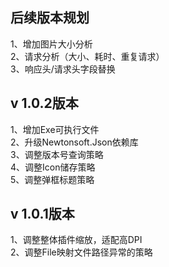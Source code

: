 ## 后续版本规划
1、增加图片大小分析  
2、请求分析（大小、耗时、重复请求）  
3、响应头/请求头字段替换  
## v 1.0.2版本
1、增加Exe可执行文件  
2、升级Newtonsoft.Json依赖库  
3、调整版本号查询策略  
4、调整Icon储存策略  
5、调整弹框标题策略  
## v 1.0.1版本
1、调整整体插件缩放，适配高DPI  
2、调整File映射文件路径异常的策略
